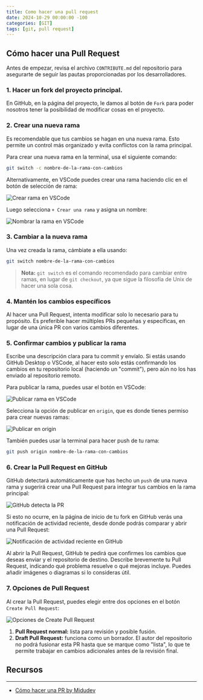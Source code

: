 ```yaml
---
title: Como hacer una pull request
date: 2024-10-29 00:00:00 -100
categories: [GIT]
tags: [git, pull request]
---
```


## Cómo hacer una Pull Request

Antes de empezar, revisa el archivo `CONTRIBUTE.md` del repositorio para asegurarte de seguir las pautas proporcionadas por los desarrolladores.

### 1. Hacer un fork del proyecto principal.

En GitHub, en la página del proyecto, le damos al botón de `Fork` para poder nosotros tener la posibilidad de modificar cosas en el proyecto.

### 2. Crear una nueva rama

Es recomendable que tus cambios se hagan en una nueva rama. Esto permite un control más organizado y evita conflictos con la rama principal.

Para crear una nueva rama en la terminal, usa el siguiente comando:

```bash
git switch -c nombre-de-la-rama-con-cambios
```

Alternativamente, en VSCode puedes crear una rama haciendo clic en el botón de selección de rama:

![Crear rama en VSCode](../IMG/git/vscode-branch-button.png)

Luego selecciona `+ Crear una rama` y asigna un nombre:

![Nombrar la rama en VSCode](../IMG/git/vscode-branch.png)

### 3. Cambiar a la nueva rama

Una vez creada la rama, cámbiate a ella usando:

```bash
git switch nombre-de-la-rama-con-cambios
```

> **Nota:** `git switch` es el comando recomendado para cambiar entre ramas, en lugar de `git checkout`, ya que sigue la filosofía de Unix de hacer una sola cosa.

### 4. Mantén los cambios específicos

Al hacer una Pull Request, intenta modificar solo lo necesario para tu propósito. Es preferible hacer múltiples PRs pequeñas y específicas, en lugar de una única PR con varios cambios diferentes.

### 5. Confirmar cambios y publicar la rama

Escribe una descripción clara para tu commit y envíalo. Si estás usando GitHub Desktop o VSCode, al hacer esto solo estás confirmando los cambios en tu repositorio local (haciendo un "commit"), pero aún no los has enviado al repositorio remoto.

Para publicar la rama, puedes usar el botón en VSCode:

![Publicar rama en VSCode](../IMG/git/publish-branch-button.png)

Selecciona la opción de publicar en `origin`, que es donde tienes permiso para crear nuevas ramas:

![Publicar en origin](../IMG/git/publish-branch-origin.png)

También puedes usar la terminal para hacer push de tu rama:

```bash
git push origin nombre-de-la-rama-con-cambios
```

### 6. Crear la Pull Request en GitHub

GitHub detectará automáticamente que has hecho un `push` de una nueva rama y sugerirá crear una Pull Request para integrar tus cambios en la rama principal:

![GitHub detecta la PR](../IMG/git/VSCode-github-detect.png)

Si esto no ocurre, en la página de inicio de tu fork en GitHub verás una notificación de actividad reciente, desde donde podrás comparar y abrir una Pull Request:

![Notificación de actividad reciente en GitHub](../IMG/git/github-compare-pr.png)

Al abrir la Pull Request, GitHub te pedirá que confirmes los cambios que deseas enviar y el repositorio de destino. Describe brevemente tu Pull Request, indicando qué problema resuelve o qué mejoras incluye. Puedes añadir imágenes o diagramas si lo consideras útil.

### 7. Opciones de Pull Request

Al crear la Pull Request, puedes elegir entre dos opciones en el botón `Create Pull Request`:

![Opciones de Create Pull Request](../IMG/git/create-pr-dpr.png)

1. **Pull Request normal:** lista para revisión y posible fusión.
2. **Draft Pull Request:** funciona como un borrador. El autor del repositorio no podrá fusionar esta PR hasta que se marque como "lista", lo que te permite trabajar en cambios adicionales antes de la revisión final.

## Recursos
---
- [Cómo hacer una PR by Midudev](https://www.youtube.com/watch?v=BPns9r76vSI)